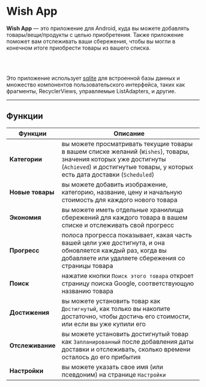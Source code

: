 # Wish App

<b>Wish App</b> — это приложение для Android, куда вы можете добавлять товары/вещи/продукты с целью приобретения. Также приложение поможет вам отслеживать ваши сбережения, чтобы вы могли в конечном итоге приобрести товары из вашего списка.

<br clear="left"/>
<br clear="left"/>

Это приложение использует [sqlite](https://github.com/sqlite/sqlite) для встроенной базы данных и множество компонентов пользовательского интерфейса, таких как фрагменты, RecyclerViews, управляемые ListAdapters, и другие.

---

## Функции

| Функции | Описание |
| -------- | ----------- |
| **Категории** | вы можете просматривать текущие товары в вашем списке желаний (`Wishes`), товары, значения которых уже достигнуты (`Achieved`) и достигнутые товары, у которых есть дата доставки (`Scheduled`) |
| **Новые товары** | вы можете добавить изображение, категорию, название, цену и начальную стоимость для каждого нового товара |
| **Экономия** | вы можете иметь отдельные хранилища сбережений для каждого товара в вашем списке и отслеживать свой прогресс |
| **Прогресс** | полоса прогресса показывает, какая часть вашей цели уже достигнута, и она обновляется каждый раз, когда вы добавляете или удаляете сбережения со страницы товара |
| **Поиск** | нажатие кнопки `Поиск этого товара` откроет страницу поиска Google, соответствующую названию товара |
| **Достижения** | вы можете установить товар как `Достигнутый`, как только вы накопите достаточно, чтобы достичь его стоимости, или если вы уже купили его |
| **Отслеживание** | вы можете установить достигнутый товар как `Запланированный` после добавления даты доставки и отслеживать, сколько времени осталось до его прибытия |
| **Настройки** | вы можете указать свое имя (или псевдоним) на странице `Настройки` |
